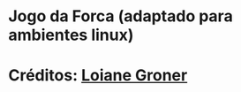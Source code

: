 # Jogo da Forca (adaptado para ambientes linux)
# Créditos: [Loiane Groner](https://github.com/loiane)